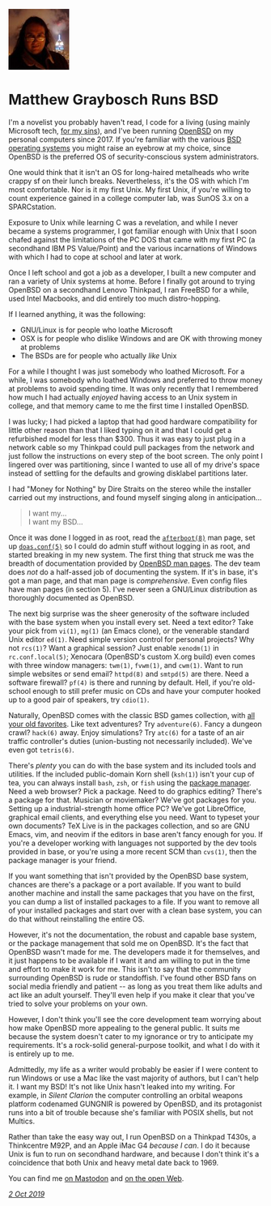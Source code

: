 <p><a href="/" alt="avatar" title="home page"><img src="matthewgraybosch.jpeg" class="w3"></a></p>

# Matthew Graybosch Runs BSD

I'm a novelist you probably haven't read, I code for a living (using
mainly Microsoft tech, [for my
sins](https://www.macmillandictionary.com/us/dictionary/american/for-my-sins)),
and I've been running [OpenBSD](https://openbsd.org) on my personal
computers since 2017. If you're familiar with the various [BSD
operating systems](https://runbsd.info) you might raise an eyebrow
at my choice, since OpenBSD is the preferred OS of security-conscious
system administrators.

One would think that it isn't an OS for long-haired metalheads who
write crappy sf on their lunch breaks. Nevertheless, it's the OS
with which I'm most comfortable. Nor is it my first Unix. My first
Unix, if you're willing to count experience gained in a college
computer lab, was SunOS 3.x on a SPARCstation.

Exposure to Unix while learning C was a revelation, and while I
never became a systems programmer, I got familiar enough with Unix
that I soon chafed against the limitations of the PC DOS that came
with my first PC (a secondhand IBM PS Value/Point) and the various
incarnations of Windows with which I had to cope at school and later
at work.

Once I left school and got a job as a developer, I built a new
computer and ran a variety of Unix systems at home. Before I finally
got around to trying OpenBSD on a secondhand Lenovo Thinkpad, I ran
FreeBSD for a while, used Intel Macbooks, and did entirely too much
distro-hopping.

If I learned anything, it was the following:

- GNU/Linux is for people who loathe Microsoft
- OSX is for people who dislike Windows and are OK with throwing money at problems
- The BSDs are for people who actually *like* Unix

For a while I thought I was just somebody who loathed Microsoft.
For a while, I was somebody who loathed Windows and preferred to
throw money at problems to avoid spending time. It was only recently
that I remembered how much I had actually *enjoyed* having access
to an Unix system in college, and that memory came to me the first
time I installed OpenBSD.

I was lucky; I had picked a laptop that had good hardware compatibility
for little other reason than that I liked typing on it and that I
could get a refurbished model for less than $300. Thus it was easy
to just plug in a network cable so my Thinkpad could pull packages
from the network and just follow the instructions on every step of
the boot screen. The only point I lingered over was partitioning,
since I wanted to use all of my drive's space instead of settling
for the defaults and growing disklabel partitions later.

I had "Money for Nothing" by Dire Straits on the stereo while the
installer carried out my instructions, and found myself singing
along in anticipation...

> I want my...<br>
> I want my BSD...

Once it was done I logged in as root, read the
[`afterboot(8)`](https://man.openbsd.org/afterboot) man page, set
up [`doas.conf(5)`](https://man.openbsd.org/doas.conf) so I could
do admin stuff without logging in as root, and started breaking in
my new system. The first thing that struck me was the breadth of
documentation provided by [OpenBSD man pages](https://man.openbsd.org/).
The dev team does *not* do a half-assed job of documenting the
system. If it's in base, it's got a man page, and that man page is
*comprehensive*. Even config files have man pages (in section 5).
I've never seen a GNU/Linux distribution as thoroughly documented
as OpenBSD.

The next big surprise was the sheer generosity of the software
included with the base system when you install every set. Need a
text editor? Take your pick from `vi(1)`, `mg(1)` (an Emacs clone),
or the venerable standard Unix editor `ed(1)`. Need simple version
control for personal projects? Why not `rcs(1)`?  Want a graphical
session? Just enable `xenodm(1)` in `rc.conf.local(5)`; Xenocara
(OpenBSD's custom X.org build) even comes with three window managers:
`twm(1)`, `fvwm(1)`, and `cwm(1)`. Want to run simple websites or
send email?  `httpd(8)` and `smtpd(5)` are there. Need a software
firewall?  `pf(4)` is there and running by default. Hell, if you're
old-school enough to still prefer music on CDs and have your computer
hooked up to a good pair of speakers, try `cdio(1)`.

Naturally, OpenBSD comes with the classic BSD games collection,
with [all your old favorites](https://man.openbsd.org/intro.6).
Like text adventures? Try `adventure(6)`. Fancy a dungeon crawl?
`hack(6)` away. Enjoy simulations? Try `atc(6)` for a taste of an
air traffic controller's duties (union-busting not necessarily
included). We've even got `tetris(6)`.

There's *plenty* you can do with the base system and its included
tools and utilities. If the included public-domain Korn shell
(`ksh(1)`) isn't your cup of tea, you can always install `bash`,
`zsh`, or `fish` using the [package
manager](https://man.openbsd.org/?query=pkg&apropos=1&sec=1&arch=default&manpath=OpenBSD-current).
Need a web browser? Pick a package. Need to do graphics editing?
There's a package for that. Musician or moviemaker? We've got
packages for you. Setting up a industrial-strength home office PC?
We've got LibreOffice, graphical email clients, and everything else
you need. Want to typeset your own documents? TeX Live is in the
packages collection, and so are GNU Emacs, vim, and neovim if the
editors in base aren't fancy enough for you. If you're a developer
working with languages not supported by the dev tools provided in
base, or you're using a more recent SCM than `cvs(1)`, then the
package manager is your friend.

If you want something that isn't provided by the OpenBSD base system,
chances are there's a package or a port available. If you want to
build another machine and install the same packages that you have
on the first, you can dump a list of installed packages to a file.
If you want to remove all of your installed packages and start over
with a clean base system, you can do that without reinstalling the
entire OS.

However, it's not the documentation, the robust and capable base
system, or the package management that sold me on OpenBSD. It's the
fact that OpenBSD wasn't made for me. The developers made it for
themselves, and it just happens to be available if I want it and
am willing to put in the time and effort to make it work for me.
This isn't to say that the community surrounding OpenBSD is rude
or standoffish. I've found other BSD fans on social media friendly
and patient -- as long as you treat them like adults and act like
an adult yourself. They'll even help if you make it clear that
you've tried to solve your problems on your own.

However, I don't think you'll see the core development team worrying
about how make OpenBSD more appealing to the general public. It
suits me because the system doesn't cater to my ignorance or try
to anticipate my requirements. It's a rock-solid general-purpose
toolkit, and what I do with it is entirely up to me.

Admittedly, my life as a writer would probably be easier if I were
content to run Windows or use a Mac like the vast majority of
authors, but I can't help it. I want my BSD! It's not like Unix
hasn't leaked into my writing. For example, in *Silent Clarion* the
computer controlling an orbital weapons platform codenamed GUNGNIR
is powered by OpenBSD, and its protagonist runs into a bit of trouble
because she's familiar with POSIX shells, but not Multics.

Rather than take the easy way out, I run OpenBSD on a Thinkpad
T430s, a Thinkcentre M92P, and an Apple iMac G4 *because I can*. I
do it because Unix is fun to run on secondhand hardware, and because
I don't think it's a coincidence that both Unix and heavy metal
date back to 1969.

You can find me [on Mastodon](https://mastodon.sdf.org/@starbreaker)
and [on the open Web](https://www.matthewgraybosch.com).

_[2 Oct 2019](/raw/people/matthewgraybosch.md)_
